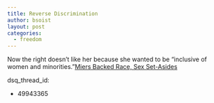 ```yaml
---
title: Reverse Discrimination
author: bsoist
layout: post
categories:
  - freedom
---
```

Now the right doesn&#8217;t like her because she wanted to be &#8220;inclusive of women and minorities.&#8221;[Miers Backed Race, Sex Set-Asides][1]

 [1]: http://www.washingtonpost.com/wp-dyn/content/article/2005/10/21/AR2005102102139.html
dsq_thread_id:
  - 49943365

